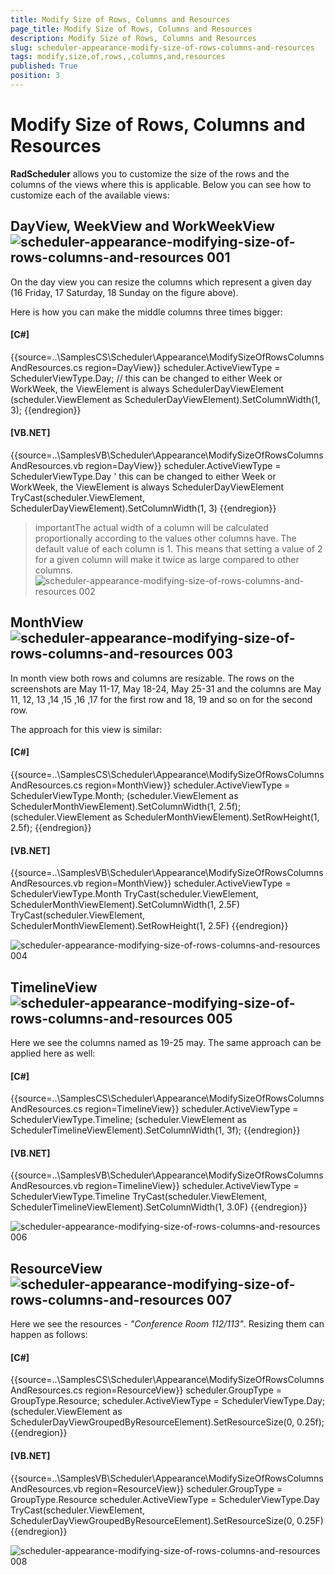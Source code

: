 ```yaml
---
title: Modify Size of Rows, Columns and Resources
page_title: Modify Size of Rows, Columns and Resources
description: Modify Size of Rows, Columns and Resources
slug: scheduler-appearance-modify-size-of-rows-columns-and-resources
tags: modify,size,of,rows,,columns,and,resources
published: True
position: 3
---
```


# Modify Size of Rows, Columns and Resources



__RadScheduler__ 
        allows you to customize the size of the rows and the columns of the views where this is applicable. Below you can see how to customize each of the available views:

## DayView, WeekView and WorkWeekView![scheduler-appearance-modifying-size-of-rows-columns-and-resources 001](images/scheduler-appearance-modifying-size-of-rows-columns-and-resources001.png)

On the day view you can resize the columns which represent a given day (16 Friday, 17 Saturday, 18 Sunday on the figure above).

Here is how you can make the middle columns three times bigger:

#### __[C#]__

{{source=..\SamplesCS\Scheduler\Appearance\ModifySizeOfRowsColumnsAndResources.cs region=DayView}}
	            scheduler.ActiveViewType = SchedulerViewType.Day; // this can be changed to either Week or WorkWeek, the ViewElement is always SchedulerDayViewElement
	            (scheduler.ViewElement as SchedulerDayViewElement).SetColumnWidth(1, 3);
	{{endregion}}



#### __[VB.NET]__

{{source=..\SamplesVB\Scheduler\Appearance\ModifySizeOfRowsColumnsAndResources.vb region=DayView}}
	        scheduler.ActiveViewType = SchedulerViewType.Day
	        ' this can be changed to either Week or WorkWeek, the ViewElement is always SchedulerDayViewElement
	        TryCast(scheduler.ViewElement, SchedulerDayViewElement).SetColumnWidth(1, 3)
	{{endregion}}



>importantThe actual width of a column will be calculated proportionally according to the values other columns have. The default value of each column is 1. This means that setting a value of 2 for a given column will make it twice as large compared to other columns.
          ![scheduler-appearance-modifying-size-of-rows-columns-and-resources 002](images/scheduler-appearance-modifying-size-of-rows-columns-and-resources002.png)

## MonthView![scheduler-appearance-modifying-size-of-rows-columns-and-resources 003](images/scheduler-appearance-modifying-size-of-rows-columns-and-resources003.png)

In month view both rows and columns are resizable. The rows on the screenshots are May 11-17, May 18-24, May 25-31 and  the columns are May 11, 12, 13 ,14 ,15 ,16 ,17 for the first row and 18, 19 and so on for the second row.
        

The approach for this view is similar:
        

#### __[C#]__

{{source=..\SamplesCS\Scheduler\Appearance\ModifySizeOfRowsColumnsAndResources.cs region=MonthView}}
	            scheduler.ActiveViewType = SchedulerViewType.Month;
	            (scheduler.ViewElement as SchedulerMonthViewElement).SetColumnWidth(1, 2.5f);
	            (scheduler.ViewElement as SchedulerMonthViewElement).SetRowHeight(1, 2.5f);
	{{endregion}}



#### __[VB.NET]__

{{source=..\SamplesVB\Scheduler\Appearance\ModifySizeOfRowsColumnsAndResources.vb region=MonthView}}
	        scheduler.ActiveViewType = SchedulerViewType.Month
	        TryCast(scheduler.ViewElement, SchedulerMonthViewElement).SetColumnWidth(1, 2.5F)
	        TryCast(scheduler.ViewElement, SchedulerMonthViewElement).SetRowHeight(1, 2.5F)
	{{endregion}}

![scheduler-appearance-modifying-size-of-rows-columns-and-resources 004](images/scheduler-appearance-modifying-size-of-rows-columns-and-resources004.png)

## TimelineView![scheduler-appearance-modifying-size-of-rows-columns-and-resources 005](images/scheduler-appearance-modifying-size-of-rows-columns-and-resources005.png)

Here we see the columns named as 19-25 may. The same approach can be applied here as well:
        

#### __[C#]__

{{source=..\SamplesCS\Scheduler\Appearance\ModifySizeOfRowsColumnsAndResources.cs region=TimelineView}}
	            scheduler.ActiveViewType = SchedulerViewType.Timeline;
	            (scheduler.ViewElement as SchedulerTimelineViewElement).SetColumnWidth(1, 3f);
	{{endregion}}



#### __[VB.NET]__

{{source=..\SamplesVB\Scheduler\Appearance\ModifySizeOfRowsColumnsAndResources.vb region=TimelineView}}
	        scheduler.ActiveViewType = SchedulerViewType.Timeline
	        TryCast(scheduler.ViewElement, SchedulerTimelineViewElement).SetColumnWidth(1, 3.0F)
	{{endregion}}

![scheduler-appearance-modifying-size-of-rows-columns-and-resources 006](images/scheduler-appearance-modifying-size-of-rows-columns-and-resources006.png)

## ResourceView![scheduler-appearance-modifying-size-of-rows-columns-and-resources 007](images/scheduler-appearance-modifying-size-of-rows-columns-and-resources007.png)

Here we see the resources - *"Conference Room 112/113"*. Resizing them can happen as follows:
        

#### __[C#]__

{{source=..\SamplesCS\Scheduler\Appearance\ModifySizeOfRowsColumnsAndResources.cs region=ResourceView}}
	            scheduler.GroupType = GroupType.Resource;
	            scheduler.ActiveViewType = SchedulerViewType.Day;
	            (scheduler.ViewElement as SchedulerDayViewGroupedByResourceElement).SetResourceSize(0, 0.25f);
	{{endregion}}



#### __[VB.NET]__

{{source=..\SamplesVB\Scheduler\Appearance\ModifySizeOfRowsColumnsAndResources.vb region=ResourceView}}
	        scheduler.GroupType = GroupType.Resource
	        scheduler.ActiveViewType = SchedulerViewType.Day
	        TryCast(scheduler.ViewElement, SchedulerDayViewGroupedByResourceElement).SetResourceSize(0, 0.25F)
	{{endregion}}

![scheduler-appearance-modifying-size-of-rows-columns-and-resources 008](images/scheduler-appearance-modifying-size-of-rows-columns-and-resources008.png)
